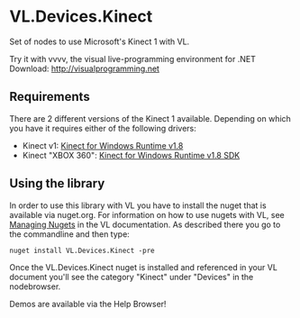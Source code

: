 # VL.Devices.Kinect
Set of nodes to use Microsoft's Kinect 1 with VL.

Try it with vvvv, the visual live-programming environment for .NET  
Download: http://visualprogramming.net

## Requirements
There are 2 different versions of the Kinect 1 available. Depending on which you have it requires either of the following drivers:
* Kinect v1: [Kinect for Windows Runtime v1.8](http://www.microsoft.com/en-us/download/details.aspx?id=40277)
* Kinect "XBOX 360": [Kinect for Windows Runtime v1.8 SDK](https://www.microsoft.com/en-us/download/details.aspx?id=40278)

## Using the library
In order to use this library with VL you have to install the nuget that is available via nuget.org. For information on how to use nugets with VL, see [Managing Nugets](https://thegraybook.vvvv.org/reference/libraries/dependencies.html#manage-nugets) in the VL documentation. As described there you go to the commandline and then type:

    nuget install VL.Devices.Kinect -pre

Once the VL.Devices.Kinect nuget is installed and referenced in your VL document you'll see the category "Kinect" under "Devices" in the nodebrowser. 

Demos are available via the Help Browser!
